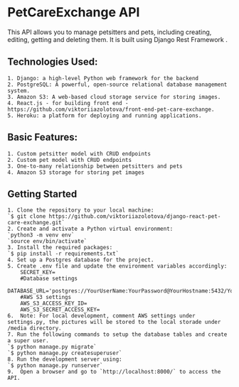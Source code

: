 # PetCareExchange API

This API allows you to manage petsitters and pets, including creating, editing, getting and deleting them. It is built using Django Rest Framework .


## Technologies Used:

    1. Django: a high-level Python web framework for the backend
    2. PostgreSQL: A powerful, open-source relational database management system.
    3. Amazon S3: A web-based cloud storage service for storing images.
    4. React.js - for building front end - https://github.com/viktoriiazolotova/front-end-pet-care-exchange.
    5. Heroku: a platform for deploying and running applications.

## Basic Features:

    1. Custom petsitter model with CRUD endpoints
    2. Custom pet model with CRUD endpoints
    3. One-to-many relationship between petsitters and pets
    4. Amazon S3 storage for storing pet images


## Getting Started

    1. Clone the repository to your local machine:
    `$ git clone https://github.com/viktoriiazolotova/django-react-pet-care-exchange.git`
    2. Create and activate a Python virtual environment:
    `python3 -m venv env`
    `source env/bin/activate`
    3. Install the required packages:
    `$ pip install -r requirements.txt`
    4. Set up a Postgres database for the project.
    5. Create .env file and update the environment variables accordingly:
        SECRET_KEY=
        #Database settings
        DATABASE_URL='postgres://YourUserName:YourPassword@YourHostname:5432/YourDatabaseName'
        #AWS S3 settings
        AWS_S3_ACCESS_KEY_ID=
        AWS_S3_SECRET_ACCESS_KEY=
    6.  Note: For local development, comment AWS settings under settings.py, the pictures will be stored to the local storade under /media directory.
    7. Run the following commands to setup the database tables and create a super user.
    `$ python manage.py migrate`
    `$ python manage.py createsuperuser`
    8. Run the development server using:
    `$ python manage.py runserver`
    9.  Open a browser and go to `http://localhost:8000/` to access the API.

